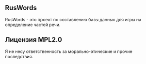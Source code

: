 ## RusWords

RusWords - это проект по составлению базы данных для игры на определение частей речи.

## Лицензия MPL2.0

Я не несу ответственность за морально-этические и прочие последствия.